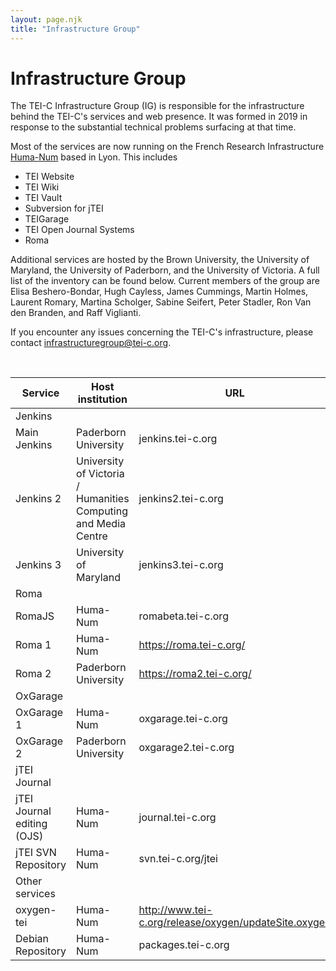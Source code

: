```yaml
---
layout: page.njk
title: "Infrastructure Group"
---
```

# Infrastructure Group
The TEI-C Infrastructure Group (IG) is responsible for the infrastructure behind the TEI-C's services and web presence. It was formed in 2019 in response to the substantial technical problems surfacing at that time.


Most of the services are now running on the French Research Infrastructure [Huma-Num](https://www.huma-num.fr/) based in Lyon. This includes


* TEI Website
* TEI Wiki
* TEI Vault
* Subversion for jTEI
* TEIGarage
* TEI Open Journal Systems
* Roma


Additional services are hosted by the Brown University, the University of Maryland, the University of Paderborn, and the University of Victoria. A full list of the inventory can be found below.
Current members of the group are Elisa Beshero-Bondar, Hugh Cayless, James Cummings, Martin Holmes, Laurent Romary, Martina Scholger, Sabine Seifert, Peter Stadler, Ron Van den Branden, and Raff Viglianti.


If you encounter any issues concerning the TEI-C's infrastructure, please contact [infrastructuregroup@tei-c.org](mailto:infrastructuregroup@tei-c.org).


 




| Service | Host institution | URL |
| --- | --- | --- |
| Jenkins |
| Main Jenkins | Paderborn University | jenkins.tei-c.org |
| Jenkins 2 | University of Victoria / Humanities Computing and Media Centre | jenkins2.tei-c.org |
| Jenkins 3 | University of Maryland | jenkins3.tei-c.org |
| Roma |
| RomaJS | Huma-Num | romabeta.tei-c.org |
| Roma 1 | Huma-Num | https://roma.tei-c.org/ |
| Roma 2 | Paderborn University | https://roma2.tei-c.org/ |
| OxGarage |
| OxGarage 1 | Huma-Num | oxgarage.tei-c.org |
| OxGarage 2 | Paderborn University | oxgarage2.tei-c.org |
| jTEI Journal |
| jTEI Journal editing (OJS) | Huma-Num | journal.tei-c.org |
| jTEI SVN Repository | Huma-Num | svn.tei-c.org/jtei |
| Other services |
| oxygen-tei | Huma-Num | http://www.tei-c.org/release/oxygen/updateSite.oxygen |
| Debian Repository | Huma-Num | packages.tei-c.org |

